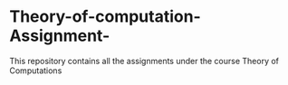 # Theory-of-computation-Assignment-

This repository contains all the assignments under the course Theory of Computations
